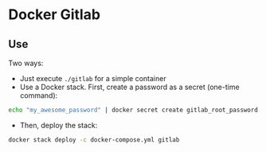 # Docker Gitlab

## Use

Two ways:

* Just execute `./gitlab` for a simple container
* Use a Docker stack. First, create a password as a secret (one-time command):

```bash
echo "my_awesome_password" | docker secret create gitlab_root_password -
```

* Then, deploy the stack:

```bash
docker stack deploy -c docker-compose.yml gitlab
```
